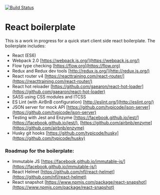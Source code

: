 [![Build Status](https://img.shields.io/travis/gethyn1/React-Redux-boilerplate.svg?style=flat-square)](https://travis-ci.org/gethyn1/React-Redux-boilerplate)

# React boilerplate

This is a work in progress for a quick start client side react boilerplate. The boilerplate includes:

- React (ES6)
- Webpack 2.0 [https://webpack.js.org/](https://webpack.js.org/)
- Flow type checking [https://flow.org](https://flow.org)
- Redux and Redux dev tools [http://redux.js.org/](http://redux.js.org/)
- React router v4 [https://reacttraining.com/react-router/](https://reacttraining.com/react-router/)
- React hot reloader [https://github.com/gaearon/react-hot-loader](https://github.com/gaearon/react-hot-loader)
- SASS using CSS modules and ITCSS
- ES Lint (with AirBnB configuration) [http://eslint.org/](http://eslint.org/)
- JSON server for mock API [https://github.com/typicode/json-server](https://github.com/typicode/json-server)
- Testing with Jest and Enzyme [https://facebook.github.io/jest/](https://facebook.github.io/jest/), [https://github.com/airbnb/enzyme](https://github.com/airbnb/enzyme)
- Husky git hooks [https://github.com/typicode/husky](https://github.com/typicode/husky)

### Roadmap for the boilerplate:

- Immutable JS [https://facebook.github.io/immutable-js/](https://facebook.github.io/immutable-js/)
- React Helmet [https://github.com/nfl/react-helmet](https://github.com/nfl/react-helmet)
- React snapshot [https://www.npmjs.com/package/react-snapshot](https://www.npmjs.com/package/react-snapshot)
